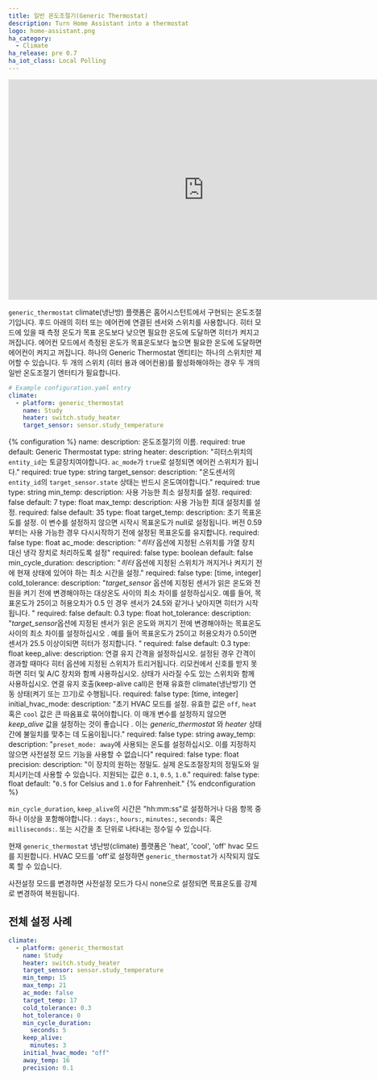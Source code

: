 ```yaml
---
title: 일반 온도조절기(Generic Thermostat)
description: Turn Home Assistant into a thermostat
logo: home-assistant.png
ha_category:
  - Climate
ha_release: pre 0.7
ha_iot_class: Local Polling
---
```


<div class='videoWrapper'>
<iframe width="776" height="437" src="https://www.youtube.com/embed/beSIUfOL7io" frameborder="0" allow="accelerometer; autoplay; encrypted-media; gyroscope; picture-in-picture" allowfullscreen></iframe>
</div>

`generic_thermostat` climate(냉난방) 플랫폼은 홈어시스턴트에서 구현되는 온도조절기입니다. 후드 아래의 히터 또는 에어컨에 연결된 센서와 스위치를 사용합니다. 히터 모드에 있을 때 측정 온도가 목표 온도보다 낮으면 필요한 온도에 도달하면 히터가 켜지고 꺼집니다. 에어컨 모드에서 측정된 온도가 목표온도보다 높으면 필요한 온도에 도달하면 에어컨이 켜지고 꺼집니다. 하나의 Generic Thermostat 엔티티는 하나의 스위치만 제어할 수 있습니다. 두 개의 스위치 (히터 용과 에어컨용)를 활성화해야하는 경우 두 개의 일반 온도조절기 엔터티가 필요합니다.

```yaml
# Example configuration.yaml entry
climate:
  - platform: generic_thermostat
    name: Study
    heater: switch.study_heater
    target_sensor: sensor.study_temperature
```

{% configuration %}
name:
  description: 온도조절기의 이름.
  required: true
  default: Generic Thermostat
  type: string
heater:
  description: "히터스위치의 `entity_id`는 토글장치여야합니다. `ac_mode`가 `true`로 설정되면 에어컨 스위치가 됩니다."
  required: true
  type: string
target_sensor:
  description: "온도센서의 `entity_id`의 `target_sensor.state` 상태는 반드시 온도여야합니다."
  required: true
  type: string
min_temp:
  description: 사용 가능한 최소 설정치를 설정.
  required: false
  default: 7
  type: float
max_temp:
  description: 사용 가능한 최대 설정치를 설정.
  required: false
  default: 35
  type: float
target_temp:
  description: 초기 목표온도를 설정. 이 변수를 설정하지 않으면 시작시 목표온도가 null로 설정됩니다. 버전 0.59부터는 사용 가능한 경우 다시시작하기 전에 설정된 목표온도를 유지합니다.
  required: false
  type: float
ac_mode:
  description: "*히터* 옵션에 지정된 스위치를 가열 장치 대신 냉각 장치로 처리하도록 설정"
  required: false
  type: boolean
  default: false
min_cycle_duration:
  description: "*히터* 옵션에 지정된 스위치가 꺼지거나 켜지기 전에 현재 상태에 있어야 하는 최소 시간을 설정."
  required: false
  type: [time, integer]
cold_tolerance:
  description: "*target_sensor* 옵션에 지정된 센서가 읽은 온도와 전원을 켜기 전에 변경해야하는 대상온도 사이의 최소 차이를 설정하십시오. 예를 들어, 목표온도가 25이고 허용오차가 0.5 인 경우 센서가 24.5와 같거나 낮아지면 히터가 시작됩니다. "
  required: false
  default: 0.3
  type: float
hot_tolerance:
  description: "*target_sensor*옵션에 지정된 센서가 읽은 온도와 꺼지기 전에 변경해야하는 목표온도 사이의 최소 차이를 설정하십시오 . 예를 들어 목표온도가 25이고 허용오차가 0.5이면 센서가 25.5 이상이되면 히터가 정지합니다. "
  required: false
  default: 0.3
  type: float
keep_alive:
  description: 연결 유지 간격을 설정하십시오. 설정된 경우 간격이 경과할 때마다 히터 옵션에 지정된 스위치가 트리거됩니다. 리모컨에서 신호를 받지 못하면 히터 및 A/C 장치와 함께 사용하십시오. 상태가 사라질 수도 있는 스위치와 함께 사용하십시오. 연결 유지 호출(keep-alive call)은 현재 유효한 climate(냉난방기) 연동 상태(켜기 또는 끄기)로 수행됩니다.
  required: false
  type: [time, integer]
initial_hvac_mode:
  description: "초기 HVAC 모드를 설정. 유효한 값은 `off`, `heat` 혹은 `cool` 값은 큰 따옴표로 묶어야합니다. 이 매개 변수를 설정하지 않으면 *keep_alive* 값을 설정하는 것이 좋습니다 . 이는 *generic_thermostat* 와 *heater* 상태 간에 불일치를 맞추는 데 도움이됩니다."
  required: false
  type: string
away_temp:
  description: "`preset_mode: away`에 사용되는 온도를 설정하십시오. 이를 지정하지 않으면 사전설정 모드 기능을 사용할 수 없습니다"
  required: false
  type: float
precision:
  description: "이 장치의 원하는 정밀도. 실제 온도조절장치의 정밀도와 일치시키는데 사용할 수 있습니다. 지원되는 값은 `0.1`, `0.5`, `1.0`."
  required: false
  type: float
  default: "`0.5` for Celsius and `1.0` for Fahrenheit."
{% endconfiguration %}

`min_cycle_duration`, `keep_alive`의 시간은 "hh:mm:ss"로 설정하거나 다음 항목 중 하나 이상을 포함해야합니다. : `days:`, `hours:`, `minutes:`, `seconds:` 혹은 `milliseconds:`. 또는 시간을 초 단위로 나타내는 정수일 수 있습니다.

현재 `generic_thermostat` 냉난방(climate) 플랫폼은 'heat', 'cool', 'off' hvac 모드를 지원합니다. HVAC 모드를 'off'로 설정하면 `generic_thermostat`가 시작되지 않도록 할 수 있습니다.

사전설정 모드를 변경하면 사전설정 모드가 다시 none으로 설정되면 목표온도를 강제로 변경하여 복원됩니다.

## 전체 설정 사례 

```yaml
climate:
  - platform: generic_thermostat
    name: Study
    heater: switch.study_heater
    target_sensor: sensor.study_temperature
    min_temp: 15
    max_temp: 21
    ac_mode: false
    target_temp: 17
    cold_tolerance: 0.3
    hot_tolerance: 0
    min_cycle_duration:
      seconds: 5
    keep_alive:
      minutes: 3
    initial_hvac_mode: "off"
    away_temp: 16
    precision: 0.1
```
